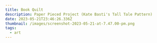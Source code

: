 ```yaml
---
title: Book Quilt
description: Paper Pieced Project (Kate Basti's Tall Tale Pattern)
date: 2023-05-21T23:46:26.336Z
thumbnail: /images/screenshot-2023-05-21-at-7.47.00-pm.png
tags:
  - art
---
```

